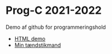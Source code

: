 # Prog-C 2021-2022

Demo af github for programmeringshold

- [HTML demo](html-demo/) 
- [Min tændstikmand](stickman/) 